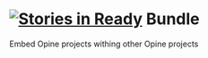 [![Stories in Ready](https://badge.waffle.io/Opine-Org/Bundle.png?label=ready&title=Ready)](https://waffle.io/Opine-Org/Bundle)
Bundle
======

Embed Opine projects withing other Opine projects

